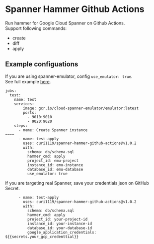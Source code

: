 # Spanner Hammer Github Actions

Run hammer for Google Cloud Spanner on Github Actions.  
Support following commands:
- create
- diff
- apply

## Example configuations

If you are using spanner-emulator, config `use_emulator: true`.  
See full example [here](https://github.com/curi1119/spanner-hammer-github-actions/blob/main/.github/workflows/test.yaml).
```
jobs:
  test:
    name: test
    services:
        image: gcr.io/cloud-spanner-emulator/emulator:latest
        ports:
          - 9010:9010
          - 9020:9020
    steps:
      - name: Create Spanner instance
~~~~
      - name: test-apply
        uses: curi1119/spanner-hammer-github-actions@v1.0.2
        with:
          schema: db/schema.sql
          hammer_cmd: apply
          project_id: emu-project
          instance_id: emu-instance
          database_id: emu-database
          use_emulator: true
```

If you are targeting real Spanner, save your credentials json on GitHub Secret.
```
      - name: test-apply
        uses: curi1119/spanner-hammer-github-actions@v1.0.2
        with:
          schema: db/schema.sql
          hammer_cmd: apply
          project_id: your-project-id
          instance_id: your-instance-id
          database_id: your-database-id
          google_application_credentials: ${{secrets.your_gcp_credenttial}} 
```
